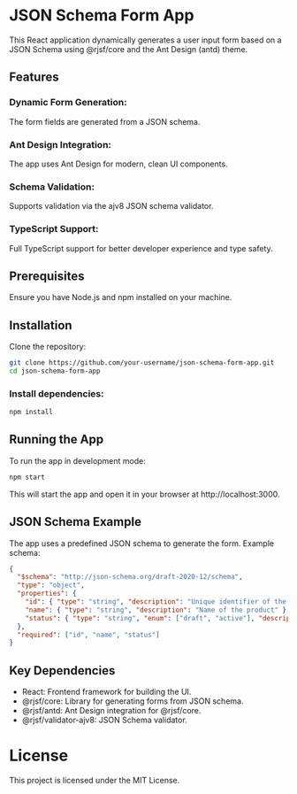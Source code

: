 # JSON Schema Form App

This React application dynamically generates a user input form based on a JSON Schema using @rjsf/core and the Ant Design (antd) theme.

## Features

### Dynamic Form Generation: 

The form fields are generated from a JSON schema.

### Ant Design Integration: 

The app uses Ant Design for modern, clean UI components.

### Schema Validation: 

Supports validation via the ajv8 JSON schema validator.

### TypeScript Support: 

Full TypeScript support for better developer experience and type safety.

## Prerequisites

Ensure you have Node.js and npm installed on your machine.

## Installation

Clone the repository:

```bash
git clone https://github.com/your-username/json-schema-form-app.git
cd json-schema-form-app
```

### Install dependencies:

```bash
npm install
```

## Running the App

To run the app in development mode:

```bash
npm start
```

This will start the app and open it in your browser at http://localhost:3000.

## JSON Schema Example

The app uses a predefined JSON schema to generate the form. Example schema:

```json
{
  "$schema": "http://json-schema.org/draft-2020-12/schema",
  "type": "object",
  "properties": {
    "id": { "type": "string", "description": "Unique identifier of the product" },
    "name": { "type": "string", "description": "Name of the product" },
    "status": { "type": "string", "enum": ["draft", "active"], "description": "Status of the product" }
  },
  "required": ["id", "name", "status"]
}
```

## Key Dependencies

- React: Frontend framework for building the UI.
- @rjsf/core: Library for generating forms from JSON schema.
- @rjsf/antd: Ant Design integration for @rjsf/core.
- @rjsf/validator-ajv8: JSON Schema validator.

# License
This project is licensed under the MIT License.
